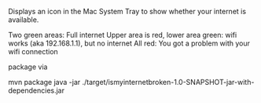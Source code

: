Displays an icon in the Mac System Tray to show whether your internet is available.

Two green areas: Full internet
Upper area is red, lower area green: wifi works (aka 192.168.1.1), but no internet
All red: You got a problem with your wifi connection

package via

  mvn package
  java -jar ./target/ismyinternetbroken-1.0-SNAPSHOT-jar-with-dependencies.jar